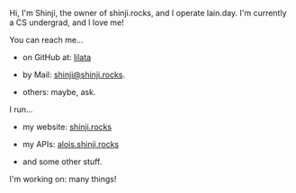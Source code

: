 Hi, I'm Shinji, the owner of shinji.rocks, and I operate lain.day. I'm currently a CS undergrad, and I love me!

You can reach me...

* on GitHub at: [lilata](https://github.com/lilata)

* by Mail: [shinji@shinji.rocks](mailto:shinji@shinji.rocks).

* others: maybe, ask.

I run...

* my website: [shinji.rocks](https://shinji.rocks)

* my APIs: [alois.shinji.rocks](https://alois.shinji.rocks)

* and some other stuff.

I'm working on: many things!
